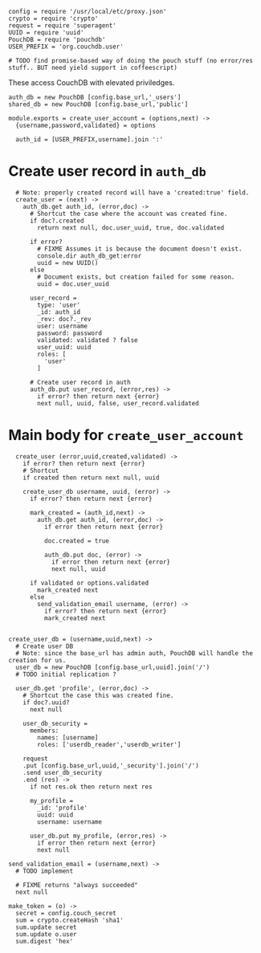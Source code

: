     config = require '/usr/local/etc/proxy.json'
    crypto = require 'crypto'
    request = require 'superagent'
    UUID = require 'uuid'
    PouchDB = require 'pouchdb'
    USER_PREFIX = 'org.couchdb.user'

    # TODO find promise-based way of doing the pouch stuff (no error/res stuff.. BUT need yield support in coffeescript)

These access CouchDB with elevated priviledges.

    auth_db = new PouchDB [config.base_url,'_users']
    shared_db = new PouchDB [config.base_url,'public']

    module.exports = create_user_account = (options,next) ->
      {username,password,validated} = options

      auth_id = [USER_PREFIX,username].join ':'

Create user record in `auth_db`
===============================

      # Note: properly created record will have a 'created:true' field.
      create_user = (next) ->
        auth_db.get auth_id, (error,doc) ->
          # Shortcut the case where the account was created fine.
          if doc?.created
            return next null, doc.user_uuid, true, doc.validated

          if error?
            # FIXME Assumes it is because the document doesn't exist.
            console.dir auth_db_get:error
            uuid = new UUID()
          else
            # Document exists, but creation failed for some reason.
            uuid = doc.user_uuid

          user_record =
            type: 'user'
            _id: auth_id
            _rev: doc?._rev
            user: username
            password: password
            validated: validated ? false
            user_uuid: uuid
            roles: [
              'user'
            ]

          # Create user record in auth
          auth_db.put user_record, (error,res) ->
            if error? then return next {error}
            next null, uuid, false, user_record.validated

Main body for `create_user_account`
===================================

      create_user (error,uuid,created,validated) ->
        if error? then return next {error}
        # Shortcut
        if created then return next null, uuid

        create_user_db username, uuid, (error) ->
          if error? then return next {error}

          mark_created = (auth_id,next) ->
            auth_db.get auth_id, (error,doc) ->
              if error then return next {error}

              doc.created = true

              auth_db.put doc, (error) ->
                if error then return next {error}
                next null, uuid

          if validated or options.validated
            mark_created next
          else
            send_validation_email username, (error) ->
              if error? then return next {error}
              mark_created next


    create_user_db = (username,uuid,next) ->
      # Create user DB
      # Note: since the base_url has admin auth, PouchDB will handle the creation for us.
      user_db = new PouchDB [config.base_url,uuid].join('/')
      # TODO initial replication ?

      user_db.get 'profile', (error,doc) ->
        # Shortcut the case this was created fine.
        if doc?.uuid?
          next null

        user_db_security =
          members:
            names: [username]
            roles: ['userdb_reader','userdb_writer']

        request
        .put [config.base_url,uuid,'_security'].join('/')
        .send user_db_security
        .end (res) ->
          if not res.ok then return next res

          my_profile =
            _id: 'profile'
            uuid: uuid
            username: username

          user_db.put my_profile, (error,res) ->
            if error then return next {error}
            next null

    send_validation_email = (username,next) ->
      # TODO implement

      # FIXME returns "always succeeded"
      next null

    make_token = (o) ->
      secret = config.couch_secret
      sum = crypto.createHash 'sha1'
      sum.update secret
      sum.update o.user
      sum.digest 'hex'
